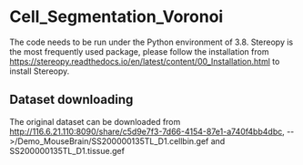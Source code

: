 # Cell_Segmentation_Voronoi
The code needs to be run under the Python environment of 3.8. Stereopy is the most frequently used package, please follow the installation from https://stereopy.readthedocs.io/en/latest/content/00_Installation.html to install Stereopy.

## Dataset downloading
The original dataset can be downloaded from http://116.6.21.110:8090/share/c5d9e7f3-7d66-4154-87e1-a740f4bb4dbc, -->/Demo_MouseBrain/SS200000135TL_D1.cellbin.gef and SS200000135TL_D1.tissue.gef
